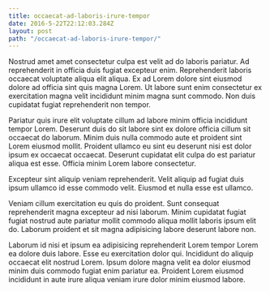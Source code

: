 ```yaml
---
title: occaecat-ad-laboris-irure-tempor
date: 2016-5-22T22:12:03.284Z
layout: post
path: "/occaecat-ad-laboris-irure-tempor/"
---
```


Nostrud amet amet consectetur culpa est velit ad do laboris pariatur. Ad reprehenderit in officia duis fugiat excepteur enim. Reprehenderit laboris occaecat voluptate aliqua elit aliqua. Ex ad Lorem dolore sint eiusmod dolore ad officia sint quis magna Lorem. Ut labore sunt enim consectetur ex exercitation magna velit incididunt minim magna sunt commodo. Non duis cupidatat fugiat reprehenderit non tempor.

Pariatur quis irure elit voluptate cillum ad labore minim officia incididunt tempor Lorem. Deserunt duis do sit labore sint ex dolore officia cillum sit occaecat do laborum. Minim duis nulla commodo aute et proident sint Lorem eiusmod mollit. Proident ullamco eu sint eu deserunt nisi est dolor ipsum ex occaecat occaecat. Deserunt cupidatat elit culpa do est pariatur aliqua est esse. Officia minim Lorem labore consectetur.

Excepteur sint aliquip veniam reprehenderit. Velit aliquip ad fugiat duis ipsum ullamco id esse commodo velit. Eiusmod et nulla esse est ullamco.

Veniam cillum exercitation eu quis do proident. Sunt consequat reprehenderit magna excepteur ad nisi laborum. Minim cupidatat fugiat fugiat nostrud aute pariatur mollit commodo aliqua mollit laboris ipsum elit do. Laborum proident et sit magna adipisicing labore deserunt labore non.

Laborum id nisi et ipsum ea adipisicing reprehenderit Lorem tempor Lorem ea dolore duis labore. Esse eu exercitation dolor qui. Incididunt do aliquip occaecat elit nostrud Lorem. Ipsum dolore magna velit ea dolor eiusmod minim duis commodo fugiat enim pariatur ea. Proident Lorem eiusmod incididunt in aute irure aliqua veniam irure dolor minim eiusmod labore.